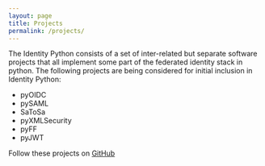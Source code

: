 ```yaml
---
layout: page
title: Projects
permalink: /projects/
---
```


The Identity Python consists of a set of inter-related but separate software projects
that all implement some part of the federated identity stack in python. The following 
projects are being considered for initial inclusion in Identity Python:

* pyOIDC
* pySAML
* SaToSa
* pyXMLSecurity
* pyFF
* pyJWT

Follow these projects on [GitHub](https://github.com/IdentityPython)
